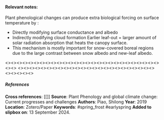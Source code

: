 #### **Relevant notes**:
Plant phenological changes can produce extra biological forcing on surface temperature by :
- Directly modifying surface conductance and albedo
- Indirectly modifying cloud formation
Earlier leaf-out = larger amount of solar radiation absorption that heats the canopy surface. 
- This mechanism is mostly important for snow-covered boreal regions due to the large contrast between snow albedo and new-leaf albedo. 

<><><><><><><><><><><><><><><><><><><><><><><><><><><><><>
<><><><><><><><><><><><><><><><><><><><><><><><><><><><><>
##### References
**Cross references**: [[]]
**Source**: Plant Phenology and global climate change: Current progresses and challenges
**Authors**: Piao, Shilong
**Year**: 2019
**Location**: Zotero/Paper
**Keywords**:  #spring_frost #earlyspring 
**Added to slipbox on**: 13 September 2024. 